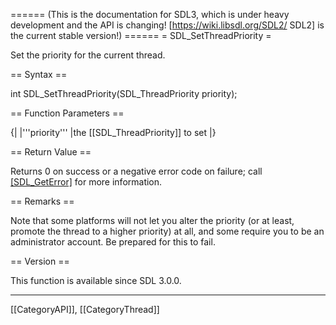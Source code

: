 ====== (This is the documentation for SDL3, which is under heavy development and the API is changing! [https://wiki.libsdl.org/SDL2/ SDL2] is the current stable version!) ======
= SDL_SetThreadPriority =

Set the priority for the current thread.

== Syntax ==

<syntaxhighlight lang='c'>
int SDL_SetThreadPriority(SDL_ThreadPriority priority);
</syntaxhighlight>

== Function Parameters ==

{|
|'''priority'''
|the [[SDL_ThreadPriority]] to set
|}

== Return Value ==

Returns 0 on success or a negative error code on failure; call
[[SDL_GetError]]() for more information.

== Remarks ==

Note that some platforms will not let you alter the priority (or at least,
promote the thread to a higher priority) at all, and some require you to be
an administrator account. Be prepared for this to fail.

== Version ==

This function is available since SDL 3.0.0.

----
[[CategoryAPI]], [[CategoryThread]]


